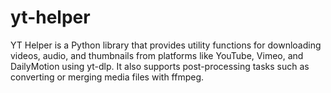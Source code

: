 # yt-helper
YT Helper is a Python library that provides utility functions for downloading videos, audio, and thumbnails from platforms like YouTube, Vimeo, and DailyMotion using yt-dlp. It also supports post-processing tasks such as converting or merging media files with ffmpeg.
